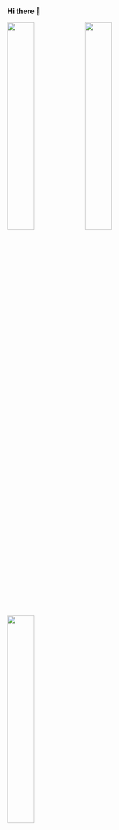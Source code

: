 ### Hi there 👋

<div id="header" align="left">  
  <img src="https://media.giphy.com/media/xTiTnxpQ3ghPiB2Hp6/giphy.gif" width="35%"/>
  <img src="https://media.giphy.com/media/bAQH7WXKqtIBrPs7sR/giphy.gif" width="35%"/>
  <img src="https://media.giphy.com/media/Su6BwkW2GelyTtRhNq/giphy.gif" width="35%"/>
</div>
